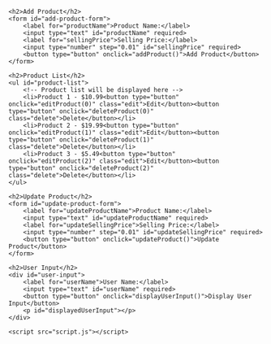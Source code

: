 <!DOCTYPE html>
<html lang="en">
<head>
    <meta charset="UTF-8">
    <meta name="viewport" content="width=device-width, initial-scale=1.0">
    <link rel="stylesheet" href="styles.css">
    <title>Product Management</title>
</head>
<body>

    <h2>Add Product</h2>
    <form id="add-product-form">
        <label for="productName">Product Name:</label>
        <input type="text" id="productName" required>
        <label for="sellingPrice">Selling Price:</label>
        <input type="number" step="0.01" id="sellingPrice" required>
        <button type="button" onclick="addProduct()">Add Product</button>
    </form>

    <h2>Product List</h2>
    <ul id="product-list">
        <!-- Product list will be displayed here -->
        <li>Product 1 - $10.99<button type="button" onclick="editProduct(0)" class="edit">Edit</button><button type="button" onclick="deleteProduct(0)" class="delete">Delete</button></li>
        <li>Product 2 - $19.99<button type="button" onclick="editProduct(1)" class="edit">Edit</button><button type="button" onclick="deleteProduct(1)" class="delete">Delete</button></li>
        <li>Product 3 - $5.49<button type="button" onclick="editProduct(2)" class="edit">Edit</button><button type="button" onclick="deleteProduct(2)" class="delete">Delete</button></li>
    </ul>

    <h2>Update Product</h2>
    <form id="update-product-form">
        <label for="updateProductName">Product Name:</label>
        <input type="text" id="updateProductName" required>
        <label for="updateSellingPrice">Selling Price:</label>
        <input type="number" step="0.01" id="updateSellingPrice" required>
        <button type="button" onclick="updateProduct()">Update Product</button>
    </form>

    <h2>User Input</h2>
    <div id="user-input">
        <label for="userName">User Name:</label>
        <input type="text" id="userName" required>
        <button type="button" onclick="displayUserInput()">Display User Input</button>
        <p id="displayedUserInput"></p>
    </div>

    <script src="script.js"></script>
</body>
</html>


